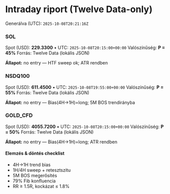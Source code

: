 # Intraday riport (Twelve Data-only)

Generálva (UTC): `2025-10-08T20:21:16Z`

### SOL

Spot (USD): **229.3300** • UTC: `2025-10-08T20:15:00+00:00`
Valószínűség: **P = 45%**
Forrás: Twelve Data (lokális JSON)

**Állapot:** no entry — HTF sweep ok; ATR rendben

### NSDQ100

Spot (USD): **611.4500** • UTC: `2025-10-08T19:55:00+00:00`
Valószínűség: **P = 55%**
Forrás: Twelve Data (lokális JSON)

**Állapot:** no entry — Bias(4H→1H)=long; 5M BOS trendirányba

### GOLD_CFD

Spot (USD): **4055.7200** • UTC: `2025-10-08T20:15:00+00:00`
Valószínűség: **P = 50%**
Forrás: Twelve Data (lokális JSON)

**Állapot:** no entry — Bias(4H→1H)=long; ATR rendben

#### Elemzés & döntés checklist
- 4H→1H trend bias
- 1H/4H sweep + retesztszitu
- 5M BOS megerősítés
- 79% Fib konfluencia
- RR ≥ 1.5R, kockázat ≤ 1.8%
